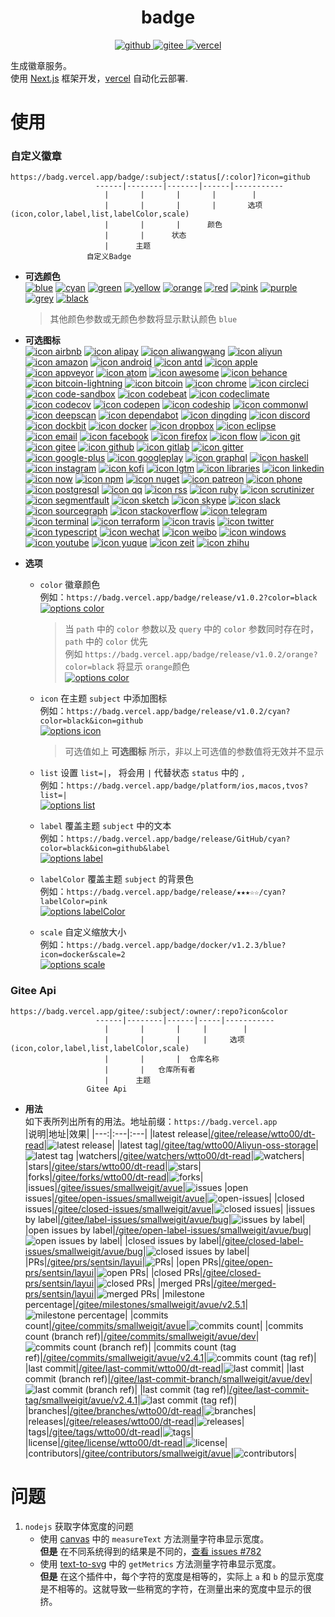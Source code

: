 <center>
  <h1>badge</h1>
<p>
  <a href="https://github.com/wtto00/badge" aria-label="github" target="_blank">
    <img src="https://badg.vercel.app/badge/release/GitHub/black?icon=github&label&scale=1.2" alt="github" />
  </a>
  <a href="https://gitee.com/wtto00/badge" aria-label="gitee" target="_black">
    <img src="https://badg.vercel.app/badge/release/Gitee/orange?icon=gitee&label&scale=1.2" alt="gitee" />
  </a>
  <a a href="https://badg.vercel.app" aria-label="vercel" target="_blank">
    <img src="https://badg.vercel.app/badge/icon/My Site/cyan?icon=badg&label&scale=1.2" alt="vercel" />
  </a>
</p>
</center>

生成徽章服务。  
使用 [Next.js](https://nextjs.org/) 框架开发，[vercel](https://vercel.com/) 自动化云部署.

# 使用

### 自定义徽章

```
https://badg.vercel.app/badge/:subject/:status[/:color]?icon=github
                   ------|--------|-------|------|-----------
                     |       |       |       |        |
                     |       |       |       |       选项(icon,color,label,list,labelColor,scale)
                     |       |       |      颜色
                     |       |      状态
                     |      主题
                 自定义Badge
```

- **可选颜色**  
  [![blue](https://badg.vercel.app/badge/color/blue/blue 'color blue')](https://badg.vercel.app/badge/color/blue/blue) [![cyan](https://badg.vercel.app/badge/color/cyan/cyan 'color cyan')](https://badg.vercel.app/badge/color/cyan/cyan) [![green](https://badg.vercel.app/badge/color/green/green 'color green')](https://badg.vercel.app/badge/color/green/green) [![yellow](https://badg.vercel.app/badge/color/yellow/yellow 'color yellow')](https://badg.vercel.app/badge/color/yellow/yellow) [![orange](https://badg.vercel.app/badge/color/orange/orange 'color orange')](https://badg.vercel.app/badge/color/orange/orange) [![red](https://badg.vercel.app/badge/color/red/red 'color red')](https://badg.vercel.app/badge/color/red/red) [![pink](https://badg.vercel.app/badge/color/pink/pink 'color pink')](https://badg.vercel.app/badge/color/pink/pink) [![purple](https://badg.vercel.app/badge/color/purple/purple 'color purple')](https://badg.vercel.app/badge/color/purple/purple) [![grey](https://badg.vercel.app/badge/color/grey/grey 'color grey')](https://badg.vercel.app/badge/color/grey/grey) [![black](https://badg.vercel.app/badge/color/black/black 'color black')](https://badg.vercel.app/badge/color/black/black)
  > 其他颜色参数或无颜色参数将显示默认颜色 `blue`
- **可选图标**  
  [![icon airbnb](https://badg.vercel.app/badge/icon/airbnb?icon=airbnb&label 'icon airbnb')](https://badg.vercel.app/badge/icon/airbnb?icon=airbnb&label) [![icon alipay](https://badg.vercel.app/badge/icon/alipay?icon=alipay&label 'icon alipay')](https://badg.vercel.app/badge/icon/alipay?icon=alipay&label) [![icon aliwangwang](https://badg.vercel.app/badge/icon/aliwangwang?icon=aliwangwang&label 'icon aliwangwang')](https://badg.vercel.app/badge/icon/aliwangwang?icon=aliwangwang&label) [![icon aliyun](https://badg.vercel.app/badge/icon/aliyun?icon=aliyun&label 'icon aliyun')](https://badg.vercel.app/badge/icon/aliyun?icon=aliyun&label) [![icon amazon](https://badg.vercel.app/badge/icon/amazon?icon=amazon&label 'icon amazon')](https://badg.vercel.app/badge/icon/amazon?icon=amazon&label) [![icon android](https://badg.vercel.app/badge/icon/android?icon=android&label 'icon android')](https://badg.vercel.app/badge/icon/android?icon=android&label) [![icon antd](https://badg.vercel.app/badge/icon/antd?icon=antd&label 'icon antd')](https://badg.vercel.app/badge/icon/antd?icon=antd&label) [![icon apple](https://badg.vercel.app/badge/icon/apple?icon=apple&label 'icon apple')](https://badg.vercel.app/badge/icon/apple?icon=apple&label) [![icon appveyor](https://badg.vercel.app/badge/icon/appveyor?icon=appveyor&label 'icon appveyor')](https://badg.vercel.app/badge/icon/appveyor?icon=appveyor&label) [![icon atom](https://badg.vercel.app/badge/icon/atom?icon=atom&label 'icon atom')](https://badg.vercel.app/badge/icon/atom?icon=atom&label) [![icon awesome](https://badg.vercel.app/badge/icon/awesome?icon=awesome&label 'icon awesome')](https://badg.vercel.app/badge/icon/awesome?icon=awesome&label) [![icon behance](https://badg.vercel.app/badge/icon/behance?icon=behance&label 'icon behance')](https://badg.vercel.app/badge/icon/behance?icon=behance&label) [![icon bitcoin-lightning](https://badg.vercel.app/badge/icon/bitcoin-lightning?icon=bitcoin-lightning&label 'icon bitcoin-lightning')](https://badg.vercel.app/badge/icon/bitcoin-lightning?icon=bitcoin-lightning&label) [![icon bitcoin](https://badg.vercel.app/badge/icon/bitcoin?icon=bitcoin&label 'icon bitcoin')](https://badg.vercel.app/badge/icon/bitcoin?icon=bitcoin&label) [![icon chrome](https://badg.vercel.app/badge/icon/chrome?icon=chrome&label 'icon chrome')](https://badg.vercel.app/badge/icon/chrome?icon=chrome&label) [![icon circleci](https://badg.vercel.app/badge/icon/circleci?icon=circleci&label 'icon circleci')](https://badg.vercel.app/badge/icon/circleci?icon=circleci&label) [![icon code-sandbox](https://badg.vercel.app/badge/icon/code-sandbox?icon=code-sandbox&label 'icon code-sandbox')](https://badg.vercel.app/badge/icon/code-sandbox?icon=code-sandbox&label) [![icon codebeat](https://badg.vercel.app/badge/icon/codebeat?icon=codebeat&label 'icon codebeat')](https://badg.vercel.app/badge/icon/codebeat?icon=codebeat&label) [![icon codeclimate](https://badg.vercel.app/badge/icon/codeclimate?icon=codeclimate&label 'icon codeclimate')](https://badg.vercel.app/badge/icon/codeclimate?icon=codeclimate&label) [![icon codecov](https://badg.vercel.app/badge/icon/codecov?icon=codecov&label 'icon codecov')](https://badg.vercel.app/badge/icon/codecov?icon=codecov&label) [![icon codepen](https://badg.vercel.app/badge/icon/codepen?icon=codepen&label 'icon codepen')](https://badg.vercel.app/badge/icon/codepen?icon=codepen&label) [![icon codeship](https://badg.vercel.app/badge/icon/codeship?icon=codeship&label 'icon codeship')](https://badg.vercel.app/badge/icon/codeship?icon=codeship&label) [![icon commonwl](https://badg.vercel.app/badge/icon/commonwl?icon=commonwl&label 'icon commonwl')](https://badg.vercel.app/badge/icon/commonwl?icon=commonwl&label) [![icon deepscan](https://badg.vercel.app/badge/icon/deepscan?icon=deepscan&label 'icon deepscan')](https://badg.vercel.app/badge/icon/deepscan?icon=deepscan&label) [![icon dependabot](https://badg.vercel.app/badge/icon/dependabot?icon=dependabot&label 'icon dependabot')](https://badg.vercel.app/badge/icon/dependabot?icon=dependabot&label) [![icon dingding](https://badg.vercel.app/badge/icon/dingding?icon=dingding&label 'icon dingding')](https://badg.vercel.app/badge/icon/dingding?icon=dingding&label) [![icon discord](https://badg.vercel.app/badge/icon/discord?icon=discord&label 'icon discord')](https://badg.vercel.app/badge/icon/discord?icon=discord&label) [![icon dockbit](https://badg.vercel.app/badge/icon/dockbit?icon=dockbit&label 'icon dockbit')](https://badg.vercel.app/badge/icon/dockbit?icon=dockbit&label) [![icon docker](https://badg.vercel.app/badge/icon/docker?icon=docker&label 'icon docker')](https://badg.vercel.app/badge/icon/docker?icon=docker&label) [![icon dropbox](https://badg.vercel.app/badge/icon/dropbox?icon=dropbox&label 'icon dropbox')](https://badg.vercel.app/badge/icon/dropbox?icon=dropbox&label) [![icon eclipse](https://badg.vercel.app/badge/icon/eclipse?icon=eclipse&label 'icon eclipse')](https://badg.vercel.app/badge/icon/eclipse?icon=eclipse&label) [![icon email](https://badg.vercel.app/badge/icon/email?icon=email&label 'icon email')](https://badg.vercel.app/badge/icon/email?icon=email&label) [![icon facebook](https://badg.vercel.app/badge/icon/facebook?icon=facebook&label 'icon facebook')](https://badg.vercel.app/badge/icon/facebook?icon=facebook&label) [![icon firefox](https://badg.vercel.app/badge/icon/firefox?icon=firefox&label 'icon firefox')](https://badg.vercel.app/badge/icon/firefox?icon=firefox&label) [![icon flow](https://badg.vercel.app/badge/icon/flow?icon=flow&label 'icon flow')](https://badg.vercel.app/badge/icon/flow?icon=flow&label) [![icon git](https://badg.vercel.app/badge/icon/git?icon=git&label 'icon git')](https://badg.vercel.app/badge/icon/git?icon=git&label) [![icon gitee](https://badg.vercel.app/badge/icon/gitee?icon=gitee&label 'icon gitee')](https://badg.vercel.app/badge/icon/gitee?icon=gitee&label) [![icon github](https://badg.vercel.app/badge/icon/github?icon=github&label 'icon github')](https://badg.vercel.app/badge/icon/github?icon=github&label) [![icon gitlab](https://badg.vercel.app/badge/icon/gitlab?icon=gitlab&label 'icon gitlab')](https://badg.vercel.app/badge/icon/gitlab?icon=gitlab&label) [![icon gitter](https://badg.vercel.app/badge/icon/gitter?icon=gitter&label 'icon gitter')](https://badg.vercel.app/badge/icon/gitter?icon=gitter&label) [![icon google-plus](https://badg.vercel.app/badge/icon/google-plus?icon=google-plus&label 'icon google-plus')](https://badg.vercel.app/badge/icon/google-plus?icon=google-plus&label) [![icon googleplay](https://badg.vercel.app/badge/icon/googleplay?icon=googleplay&label 'icon googleplay')](https://badg.vercel.app/badge/icon/googleplay?icon=googleplay&label) [![icon graphql](https://badg.vercel.app/badge/icon/graphql?icon=graphql&label 'icon graphql')](https://badg.vercel.app/badge/icon/graphql?icon=graphql&label) [![icon haskell](https://badg.vercel.app/badge/icon/haskell?icon=haskell&label 'icon haskell')](https://badg.vercel.app/badge/icon/haskell?icon=haskell&label) [![icon instagram](https://badg.vercel.app/badge/icon/instagram?icon=instagram&label 'icon instagram')](https://badg.vercel.app/badge/icon/instagram?icon=instagram&label) [![icon kofi](https://badg.vercel.app/badge/icon/kofi?icon=kofi&label 'icon kofi')](https://badg.vercel.app/badge/icon/kofi?icon=kofi&label) [![icon lgtm](https://badg.vercel.app/badge/icon/lgtm?icon=lgtm&label 'icon lgtm')](https://badg.vercel.app/badge/icon/lgtm?icon=lgtm&label) [![icon libraries](https://badg.vercel.app/badge/icon/libraries?icon=libraries&label 'icon libraries')](https://badg.vercel.app/badge/icon/libraries?icon=libraries&label) [![icon linkedin](https://badg.vercel.app/badge/icon/linkedin?icon=linkedin&label 'icon linkedin')](https://badg.vercel.app/badge/icon/linkedin?icon=linkedin&label) [![icon now](https://badg.vercel.app/badge/icon/now?icon=now&label 'icon now')](https://badg.vercel.app/badge/icon/now?icon=now&label) [![icon npm](https://badg.vercel.app/badge/icon/npm?icon=npm&label 'icon npm')](https://badg.vercel.app/badge/icon/npm?icon=npm&label) [![icon nuget](https://badg.vercel.app/badge/icon/nuget?icon=nuget&label 'icon nuget')](https://badg.vercel.app/badge/icon/nuget?icon=nuget&label) [![icon patreon](https://badg.vercel.app/badge/icon/patreon?icon=patreon&label 'icon patreon')](https://badg.vercel.app/badge/icon/patreon?icon=patreon&label) [![icon phone](https://badg.vercel.app/badge/icon/phone?icon=phone&label 'icon phone')](https://badg.vercel.app/badge/icon/phone?icon=phone&label) [![icon postgresql](https://badg.vercel.app/badge/icon/postgresql?icon=postgresql&label 'icon postgresql')](https://badg.vercel.app/badge/icon/postgresql?icon=postgresql&label) [![icon qq](https://badg.vercel.app/badge/icon/qq?icon=qq&label 'icon qq')](https://badg.vercel.app/badge/icon/qq?icon=qq&label) [![icon rss](https://badg.vercel.app/badge/icon/rss?icon=rss&label 'icon rss')](https://badg.vercel.app/badge/icon/rss?icon=rss&label) [![icon ruby](https://badg.vercel.app/badge/icon/ruby?icon=ruby&label 'icon ruby')](https://badg.vercel.app/badge/icon/ruby?icon=ruby&label) [![icon scrutinizer](https://badg.vercel.app/badge/icon/scrutinizer?icon=scrutinizer&label 'icon scrutinizer')](https://badg.vercel.app/badge/icon/scrutinizer?icon=scrutinizer&label) [![icon segmentfault](https://badg.vercel.app/badge/icon/segmentfault?icon=segmentfault&label 'icon segmentfault')](https://badg.vercel.app/badge/icon/segmentfault?icon=segmentfault&label) [![icon sketch](https://badg.vercel.app/badge/icon/sketch?icon=sketch&label 'icon sketch')](https://badg.vercel.app/badge/icon/sketch?icon=sketch&label) [![icon skype](https://badg.vercel.app/badge/icon/skype?icon=skype&label 'icon skype')](https://badg.vercel.app/badge/icon/skype?icon=skype&label) [![icon slack](https://badg.vercel.app/badge/icon/slack?icon=slack&label 'icon slack')](https://badg.vercel.app/badge/icon/slack?icon=slack&label) [![icon sourcegraph](https://badg.vercel.app/badge/icon/sourcegraph?icon=sourcegraph&label 'icon sourcegraph')](https://badg.vercel.app/badge/icon/sourcegraph?icon=sourcegraph&label) [![icon stackoverflow](https://badg.vercel.app/badge/icon/stackoverflow?icon=stackoverflow&label 'icon stackoverflow')](https://badg.vercel.app/badge/icon/stackoverflow?icon=stackoverflow&label) [![icon telegram](https://badg.vercel.app/badge/icon/telegram?icon=telegram&label 'icon telegram')](https://badg.vercel.app/badge/icon/telegram?icon=telegram&label) [![icon terminal](https://badg.vercel.app/badge/icon/terminal?icon=terminal&label 'icon terminal')](https://badg.vercel.app/badge/icon/terminal?icon=terminal&label) [![icon terraform](https://badg.vercel.app/badge/icon/terraform?icon=terraform&label 'icon terraform')](https://badg.vercel.app/badge/icon/terraform?icon=terraform&label) [![icon travis](https://badg.vercel.app/badge/icon/travis?icon=travis&label 'icon travis')](https://badg.vercel.app/badge/icon/travis?icon=travis&label) [![icon twitter](https://badg.vercel.app/badge/icon/twitter?icon=twitter&label 'icon twitter')](https://badg.vercel.app/badge/icon/twitter?icon=twitter&label) [![icon typescript](https://badg.vercel.app/badge/icon/typescript?icon=typescript&label 'icon typescript')](https://badg.vercel.app/badge/icon/typescript?icon=typescript&label) [![icon wechat](https://badg.vercel.app/badge/icon/wechat?icon=wechat&label 'icon wechat')](https://badg.vercel.app/badge/icon/wechat?icon=wechat&label) [![icon weibo](https://badg.vercel.app/badge/icon/weibo?icon=weibo&label 'icon weibo')](https://badg.vercel.app/badge/icon/weibo?icon=weibo&label) [![icon windows](https://badg.vercel.app/badge/icon/windows?icon=windows&label 'icon windows')](https://badg.vercel.app/badge/icon/windows?icon=windows&label) [![icon youtube](https://badg.vercel.app/badge/icon/youtube?icon=youtube&label 'icon youtube')](https://badg.vercel.app/badge/icon/youtube?icon=youtube&label) [![icon yuque](https://badg.vercel.app/badge/icon/yuque?icon=yuque&label 'icon yuque')](https://badg.vercel.app/badge/icon/yuque?icon=yuque&label) [![icon zeit](https://badg.vercel.app/badge/icon/zeit?icon=zeit&label 'icon zeit')](https://badg.vercel.app/badge/icon/zeit?icon=zeit&label) [![icon zhihu](https://badg.vercel.app/badge/icon/zhihu?icon=zhihu&label 'icon zhihu')](https://badg.vercel.app/badge/icon/zhihu?icon=zhihu&label)
- **选项**

  - `color` 徽章颜色  
    例如：`https://badg.vercel.app/badge/release/v1.0.2?color=black`  
    [![options color](https://badg.vercel.app/badge/release/v1.0.2?color=black 'options color')](https://badg.vercel.app/badge/release/v1.0.2?color=black)

    > 当 `path` 中的 `color` 参数以及 `query` 中的 `color` 参数同时存在时，`path` 中的 `color` 优先  
    > 例如 `https://badg.vercel.app/badge/release/v1.0.2/orange?color=black` 将显示 `orange`颜色  
    > [![options color](https://badg.vercel.app/badge/release/v1.0.2/orange?color=black 'options color')](https://badg.vercel.app/badge/release/v1.0.2/orange?color=black)

  - `icon` 在主题 `subject` 中添加图标  
    例如：`https://badg.vercel.app/badge/release/v1.0.2/cyan?color=black&icon=github`  
    [![options icon](https://badg.vercel.app/badge/release/v1.0.2/cyan?color=black&icon=github 'options icon')](https://badg.vercel.app/badge/release/v1.0.2/cyan?color=black&icon=github)

    > 可选值如上 **可选图标** 所示，非以上可选值的参数值将无效并不显示

  - `list` 设置 `list=|`， 将会用 `|` 代替状态 `status` 中的 `,`  
    例如：`https://badg.vercel.app/badge/platform/ios,macos,tvos?list=|`  
    [![options list](https://badg.vercel.app/badge/platform/ios,macos,tvos?list=| 'options label')](https://badg.vercel.app/badge/platform/ios,macos,tvos?list=|)
  - `label` 覆盖主题 `subject` 中的文本  
    例如：`https://badg.vercel.app/badge/release/GitHub/cyan?color=black&icon=github&label`  
    [![options label](https://badg.vercel.app/badge/release/GitHub/cyan?color=black&icon=github&label 'options label')](https://badg.vercel.app/badge/icon/GitHub/cyan?color=black&icon=github&label)
  - `labelColor` 覆盖主题 `subject` 的背景色  
    例如：`https://badg.vercel.app/badge/release/★★★☆☆/cyan?labelColor=pink`  
    [![options labelColor](https://badg.vercel.app/badge/release/★★★☆☆/cyan?labelColor=pink 'options labelColor')](https://badg.vercel.app/badge/release/★★★☆☆/cyan?labelColor=pink)
  - `scale` 自定义缩放大小  
    例如：`https://badg.vercel.app/badge/docker/v1.2.3/blue?icon=docker&scale=2`  
    [![options scale](https://badg.vercel.app/badge/docker/v1.2.3/blue?icon=docker&scale=2 'options scale')](https://badg.vercel.app/badge/docker/v1.2.3/blue?icon=docker&scale=2)

### Gitee Api

```
https://badg.vercel.app/gitee/:subject/:owner/:repo?icon&color
                   ------|--------|------|-----|-----------
                     |       |       |     |        |
                     |       |       |     |     选项(icon,color,label,list,labelColor,scale)
                     |       |       |  仓库名称
                     |       |   仓库所有者
                     |      主题
                 Gitee Api
```

- **用法**  
  如下表所列出所有的用法。地址前缀：`https://badg.vercel.app`  
  |说明|地址|效果|
  |---:|:---|:---|
  |latest release|[/gitee/release/wtto00/dt-read](https://badg.vercel.app/gitee/release/wtto00/dt-read)|![latest release](https://badg.vercel.app/gitee/release/wtto00/dt-read 'latest release')|
  |latest tag|[/gitee/tag/wtto00/Aliyun-oss-storage](https://badg.vercel.app/gitee/tag/wtto00/Aliyun-oss-storage)|![latest tag](https://badg.vercel.app/gitee/tag/wtto00/Aliyun-oss-storage 'latest tag')
  |watchers|[/gitee/watchers/wtto00/dt-read](https://badg.vercel.app/gitee/watchers/wtto00/dt-read)|![watchers](https://badg.vercel.app/gitee/watchers/wtto00/dt-read 'watchers')|
  |stars|[/gitee/stars/wtto00/dt-read](https://badg.vercel.app/gitee/stars/wtto00/dt-read)|![stars](https://badg.vercel.app/gitee/stars/wtto00/dt-read 'stars')|
  |forks|[/gitee/forks/wtto00/dt-read](https://badg.vercel.app/gitee/forks/wtto00/dt-read)|![forks](https://badg.vercel.app/gitee/forks/wtto00/dt-read 'forks')|
  |issues|[/gitee/issues/smallweigit/avue](https://badg.vercel.app/gitee/issues/smallweigit/avue)|![issues](https://badg.vercel.app/gitee/issues/smallweigit/avue 'issues')
  |open issues|[/gitee/open-issues/smallweigit/avue](https://badg.vercel.app/gitee/open-issues/smallweigit/avue)|![open-issues](https://badg.vercel.app/gitee/open-issues/smallweigit/avue 'open-issues')|
  |closed issues|[/gitee/closed-issues/smallweigit/avue](https://badg.vercel.app/gitee/closed-issues/smallweigit/avue)|![closed issues](https://badg.vercel.app/gitee/closed-issues/smallweigit/avue 'closed issues')|
  |issues by label|[/gitee/label-issues/smallweigit/avue/bug](https://badg.vercel.app/gitee/label-issues/smallweigit/avue/bug)|![issues by label](https://badg.vercel.app/gitee/label-issues/smallweigit/avue/bug 'issues by label')|
  |open issues by label|[/gitee/open-label-issues/smallweigit/avue/bug](https://badg.vercel.app/gitee/open-label-issues/smallweigit/avue/bug)|![open issues by label](https://badg.vercel.app/gitee/open-label-issues/smallweigit/avue/bug 'open issues by label')|
  |closed issues by label|[/gitee/closed-label-issues/smallweigit/avue/bug](https://badg.vercel.app/gitee/closed-label-issues/smallweigit/avue/bug)|![closed issues by label](https://badg.vercel.app/gitee/closed-label-issues/smallweigit/avue/bug 'closed issues by label')|
  |PRs|[/gitee/prs/sentsin/layui](https://badg.vercel.app/gitee/prs/sentsin/layui)|![PRs](https://badg.vercel.app/gitee/prs/sentsin/layui 'PRs')|
  |open PRs|[/gitee/open-prs/sentsin/layui](https://badg.vercel.app/gitee/open-prs/sentsin/layui)|![open PRs](https://badg.vercel.app/gitee/open-prs/sentsin/layui 'open PRs')|
  |closed PRs|[/gitee/closed-prs/sentsin/layui](https://badg.vercel.app/gitee/closed-prs/sentsin/layui)|![closed PRs](https://badg.vercel.app/gitee/closed-prs/sentsin/layui 'closed PRs')|
  |merged PRs|[/gitee/merged-prs/sentsin/layui](https://badg.vercel.app/gitee/merged-prs/sentsin/layui)|![merged PRs](https://badg.vercel.app/gitee/merged-prs/sentsin/layui 'merged PRs')|
  |milestone percentage|[/gitee/milestones/smallweigit/avue/v2.5.1](https://badg.vercel.app/gitee/milestones/smallweigit/avue/v2.5.1)|![milestone percentage](https://badg.vercel.app/gitee/milestones/smallweigit/avue/v2.5.1 'milestone percentage')|
  |commits count|[/gitee/commits/smallweigit/avue](https://badg.vercel.app/gitee/commits/smallweigit/avue)|![commits count](https://badg.vercel.app/gitee/commits/smallweigit/avue 'commits count')|
  |commits count (branch ref)|[/gitee/commits/smallweigit/avue/dev](https://badg.vercel.app/gitee/commits/smallweigit/avue/dev)|![commits count (branch ref)](https://badg.vercel.app/gitee/commits/smallweigit/avue/dev 'commits count (branch ref)')|
  |commits count (tag ref)|[/gitee/commits/smallweigit/avue/v2.4.1](https://badg.vercel.app/gitee/commits/smallweigit/avue/v2.4.1)|![commits count (tag ref)](https://badg.vercel.app/gitee/commits/smallweigit/avue/v2.4.1 'commits count (tag ref)')|
  |last commit|[/gitee/last-commit/wtto00/dt-read](https://badg.vercel.app/gitee/last-commit/wtto00/dt-read)|![last commit](https://badg.vercel.app/gitee/last-commit/wtto00/dt-read 'last commit')|
  |last commit (branch ref)|[/gitee/last-commit-branch/smallweigit/avue/dev](https://badg.vercel.app/gitee/last-commit-branch/smallweigit/avue/dev)|![last commit (branch ref)](https://badg.vercel.app/gitee/last-commit-branch/smallweigit/avue/dev 'last commit (branch ref)')|
  |last commit (tag ref)|[/gitee/last-commit-tag/smallweigit/avue/v2.4.1](https://badg.vercel.app/gitee/last-commit-tag/smallweigit/avue/v2.4.1)|![last commit (tag ref)](https://badg.vercel.app/gitee/last-commit-tag/smallweigit/avue/v2.4.1 'last commit (tag ref)')|
  |branches|[/gitee/branches/wtto00/dt-read](https://badg.vercel.app/gitee/branches/wtto00/dt-read)|![branches](https://badg.vercel.app/gitee/branches/wtto00/dt-read 'branches')|
  |releases|[/gitee/releases/wtto00/dt-read](https://badg.vercel.app/gitee/releases/wtto00/dt-read)|![releases](https://badg.vercel.app/gitee/releases/wtto00/dt-read 'releases')|
  |tags|[/gitee/tags/wtto00/dt-read](https://badg.vercel.app/gitee/tags/wtto00/dt-read)|![tags](https://badg.vercel.app/gitee/tags/wtto00/dt-read 'tags')|
  |license|[/gitee/license/wtto00/dt-read](https://badg.vercel.app/gitee/license/wtto00/dt-read)|![license](https://badg.vercel.app/gitee/license/wtto00/dt-read 'license')|
  |contributors|[/gitee/contributors/smallweigit/avue](https://badg.vercel.app/gitee/contributors/smallweigit/avue)|![contributors](https://badg.vercel.app/gitee/contributors/smallweigit/avue 'contributors')|

# 问题

1. `nodejs` 获取字体宽度的问题
   - 使用 [canvas](https://www.npmjs.com/package/canvas#quick-example) 中的 `measureText` 方法测量字符串显示宽度。  
     **但是** 在不同系统得到的结果是不同的，[查看 issues #782](https://github.com/Automattic/node-canvas/issues/782)
   - 使用 [text-to-svg](https://www.npmjs.com/package/text-to-svg#texttosvggetmetricstext-option--) 中的 `getMetrics` 方法测量字符串显示宽度。  
     **但是** 在这个插件中，每个字符的宽度是相等的，实际上 `a` 和 `b` 的显示宽度是不相等的。这就导致一些稍宽的字符，在测量出来的宽度中显示的很挤。
